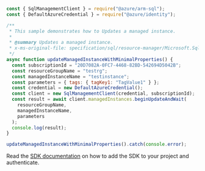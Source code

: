 ```javascript
const { SqlManagementClient } = require("@azure/arm-sql");
const { DefaultAzureCredential } = require("@azure/identity");

/**
 * This sample demonstrates how to Updates a managed instance.
 *
 * @summary Updates a managed instance.
 * x-ms-original-file: specification/sql/resource-manager/Microsoft.Sql/preview/2021-05-01-preview/examples/ManagedInstanceUpdateMin.json
 */
async function updateManagedInstanceWithMinimalProperties() {
  const subscriptionId = "20D7082A-0FC7-4468-82BD-542694D5042B";
  const resourceGroupName = "testrg";
  const managedInstanceName = "testinstance";
  const parameters = { tags: { tagKey1: "TagValue1" } };
  const credential = new DefaultAzureCredential();
  const client = new SqlManagementClient(credential, subscriptionId);
  const result = await client.managedInstances.beginUpdateAndWait(
    resourceGroupName,
    managedInstanceName,
    parameters
  );
  console.log(result);
}

updateManagedInstanceWithMinimalProperties().catch(console.error);
```

Read the [SDK documentation](https://github.com/Azure/azure-sdk-for-js/blob/%40azure%2Farm-sql_9.0.1/sdk/sql/arm-sql/README.md) on how to add the SDK to your project and authenticate.
